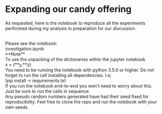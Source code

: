 # Expanding our candy offering
As requested, here is the notebook to reproduce all the experiments performed during my analysis in preparation for our discussion.

<br>
Please see the notebook:
<br>
investigation.ipynb
<br>
**Note**
<br>
To use the unpacking of the dictionaries within the jupyter notebook 
<br> 
x = {**y,**z}
<br>
You need to be running the notebook with python 3.5.0 or higher.
Do not forget to run the cell installing all dependencies. I.e;
<br>
!pip install -r requirements.txt
<br>
If you run the notebook end-to-end you won't need to worry about this. Just be sure to run the cells in sequence. 
<br>
Any pseudo random numbers generated have had their seed fixed for reproducibility. Feel free to clone the repo and run the notebook with your own seeds.


